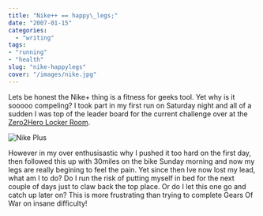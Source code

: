 ```yaml
---
title: "Nike++ == happy\_legs;"
date: "2007-01-15"
categories:
  - "writing"
tags:
- "running"
- "health"
slug: "nike-happylegs"
cover: "/images/nike.jpg"
---
```


Lets be honest the Nike+ thing is a fitness for geeks tool. Yet why is it sooooo compeling? I took part in my first run on Saturday night and all of a sudden I was top of the leader board for the current challenge over at the [Zero2Hero Locker Room][1].

![Nike Plus](/images/nike.jpg)

However in my over enthusisastic why I pushed it too hard on the first day, then followed this up with 30miles on the bike Sunday morning and now my legs are really begining to feel the pain. Yet since then Ive now lost my lead, what am I to do? Do I run the risk of putting myself in bed for the next couple of days just to claw back the top place. Or do I let this one go and catch up later on? This is more frustrating than trying to complete Gears Of War on insane difficulty!

[1]:	https://www.flickr.com/groups/87184948@N00/
